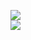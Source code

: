 [![](https://img.shields.io/badge/Made%20With-Github%20Spray-lightgrey.svg?style=for-the-badge&logo=github)](https://github.com/Annihil/github-spray#5524)  
[![](https://i.imgur.com/2DrTn0Z.gif)](https://github.com/Annihil/github-spray)